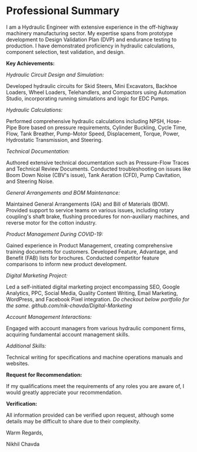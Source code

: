 # Professional Summary

I am a Hydraulic Engineer with extensive experience in the off-highway machinery manufacturing sector. My expertise spans from prototype development to Design Validation Plan (DVP) and endurance testing to production. I have demonstrated proficiency in hydraulic calculations, component selection, test validation, and design.

**Key Achievements:**

_Hydraulic Circuit Design and Simulation:_

Developed hydraulic circuits for Skid Steers, Mini Excavators, Backhoe Loaders, Wheel Loaders, Telehandlers, and Compactors using Automation Studio, incorporating running simulations and logic for EDC Pumps.

_Hydraulic Calculations:_

Performed comprehensive hydraulic calculations including NPSH, Hose-Pipe Bore based on pressure requirements, Cylinder Buckling, Cycle Time, Flow, Tank Breather, Pump-Motor Speed, Displacement, Torque, Power, Hydrostatic Transmission, and Steering.

_Technical Documentation:_

Authored extensive technical documentation such as Pressure-Flow Traces and Technical Review Documents.
Conducted troubleshooting on issues like Boom Down Noise (CBV's issue), Tank Aeration (CFD), Pump Cavitation, and Steering Noise.

_General Arrangements and BOM Maintenance:_

Maintained General Arrangements (GA) and Bill of Materials (BOM).
Provided support to service teams on various issues, including rotary coupling's shaft brake, flushing procedures for non-auxiliary machines, and reverse motor for the cotton industry.

_Product Management During COVID-19:_

Gained experience in Product Management, creating comprehensive training documents for customers.
Developed Feature, Advantage, and Benefit (FAB) lists for brochures.
Conducted competitor feature comparisons to inform new product development.

_Digital Marketing Project:_

Led a self-initiated digital marketing project encompassing SEO, Google Analytics, PPC, Social Media, Quality Content Writing, Email Marketing, WordPress, and Facebook Pixel integration.
_Do checkout below portfolio for the same._
_github.com/nik-chavda/Digital-Marketing_

_Account Management Interactions:_

Engaged with account managers from various hydraulic component firms, acquiring fundamental account management skills.

_Additional Skills:_

Technical writing for specifications and machine operations manuals and websites.


**Request for Recommendation:**

If my qualifications meet the requirements of any roles you are aware of, I would greatly appreciate your recommendation.

**Verification:**

All information provided can be verified upon request, although some details may be difficult to share due to their complexity.

Warm Regards,

Nikhil Chavda
